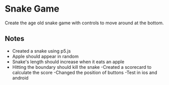 # Snake Game

Create the age old snake game with controls to move around at the bottom.

## Notes

* Created a snake using p5.js
* Apple should appear in random
* Snake's length should increase when it eats an apple
* Hitting the boundary should kill the snake
-Created a scorecard to calculate the score
-Changed the position of buttons
-Test in ios and android
